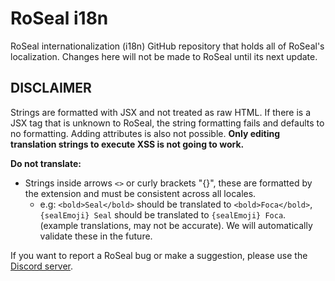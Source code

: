 # RoSeal i18n

RoSeal internationalization (i18n) GitHub repository that holds all of RoSeal's localization.
Changes here will not be made to RoSeal until its next update.

## DISCLAIMER

Strings are formatted with JSX and not treated as raw HTML. If there is a JSX tag that is unknown to
RoSeal, the string formatting fails and defaults to no formatting. Adding attributes is also not
possible. **Only editing translation strings to execute XSS is not going to work.**

**Do not translate:**

- Strings inside arrows `<>` or curly brackets "{}", these are formatted by the extension and must
  be consistent across all locales.
  - e.g: `<bold>Seal</bold>` should be translated to `<bold>Foca</bold>`, `{sealEmoji} Seal` should
    be translated to `{sealEmoji} Foca`. (example translations, may not be accurate). We will
    automatically validate these in the future.

If you want to report a RoSeal bug or make a suggestion, please use the
[Discord server](https://discord.gg/YemzCFaQPC).
